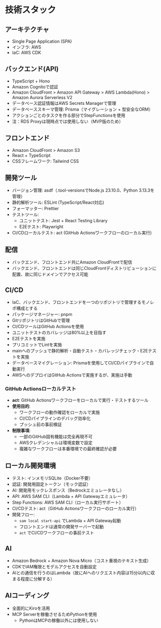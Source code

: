 # 技術スタック

## アーキテクチャ

- Single Page Application (SPA)
- インフラ: AWS
- IaC: AWS CDK

## バックエンド(API)

- TypeScript + Hono
- Amazon Cognitoで認証
- Amazon CloudFront > Amazon API Gateway > AWS Lambda(Hono) > Amazon Aurora Serverless V2
- データベース認証情報はAWS Secrets Managerで管理
- データベーススキーマ管理: Prisma（マイグレーション + 型安全なORM）
- アクションごとのタスクを作る部分でStepFunctionsを使用
- 注：RDS Proxyは現時点では使用しない（MVP版のため）

## フロントエンド

- Amazon CloudFront > Amazon S3
- React + TypeScript
- CSSフレームワーク: Tailwind CSS

## 開発ツール

- バージョン管理: asdf（.tool-versionsでNode.js 23.10.0、Python 3.13.3を管理）
- 静的解析ツール: ESLint (TypeScript/React対応)
- フォーマッター: Prettier
- テストツール:
  - ユニットテスト: Jest + React Testing Library
  - E2Eテスト: Playwright
- CI/CDローカルテスト: act (GitHub Actionsワークフローのローカル実行)

## 配信

- バックエンド、フロントエンド共にAmazon CloudFrontで配信
- バックエンド、フロントエンドは同じCloudFrontディストリビューションに配置、故に同じドメインでアクセス可能

## CI/CD

- IaC、バックエンド、フロントエンドを一つのリポジトリで管理するモノレポ構成とする
- パッケージマネージャー: pnpm
- GitリポジトリはGitHubで管理
- CI/CDツールはGitHub Actionsを使用
- ユニットテストのカバレッジは80%以上を目指す
- E2Eテストを実施
- プリコミットでLintを実施
- mainへのプッシュで静的解析・自動テスト・カバレッジチェック・E2Eテストを実施
- データベースマイグレーション: Prismaを使用してCI/CDパイプラインで自動実行
- AWSへのデプロイはGitHub Actionsで実施するが、実施は手動

### GitHub Actionsローカルテスト

- **act**: GitHub Actionsワークフローをローカルで実行・テストするツール
- **使用目的**:
  - ワークフローの動作確認をローカルで実施
  - CI/CDパイプラインのデバッグ効率化
  - プッシュ前の事前検証
- **制限事項**:
  - 一部のGitHub固有機能は完全再現不可
  - AWSクレデンシャルは環境変数で設定
  - 複雑なワークフローは本番環境での最終確認が必要

## ローカル開発環境

- テスト: インメモリSQLite（Docker不要）
- 認証: 開発用固定トークン（モック認証）
- AI: 開発用モックレスポンス（Bedrockエミュレータなし）
- API: AWS SAM CLI（Lambda + API Gatewayエミュレータ）
- Step Functions: AWS SAM CLI（ローカル実行サポート）
- CI/CDテスト: act（GitHub Actionsワークフローのローカル実行）
- 開発フロー:
  - `sam local start-api` でLambda + API Gateway起動
  - フロントエンドは通常の開発サーバーで起動
  - `act` でCI/CDワークフローの事前テスト

## AI

- Amazon Bedrock + Amazon Nova Micro（コスト重視のテキスト生成）
- CDKでIAM権限とモデルアクセスを自動設定
- AIとの通信を行うのはLambda（故にAIへのリクエスト内容は15分以内に収まる程度に分解する）

## AIコーディング

- 全面的にKiroを活用
- MCP Serverを稼働させるためPythonを使用
  - PythonはMCPの稼働以外には使用しない

